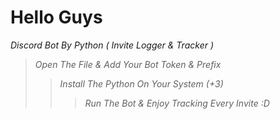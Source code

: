 # Hello Guys
*Discord Bot By Python ( Invite Logger &amp; Tracker )*

> *Open The File & Add Your Bot Token & Prefix*
>> *Install The Python On Your System (+3)*
>>> *Run The Bot & Enjoy Tracking Every Invite :D*
